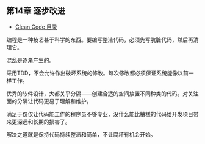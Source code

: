## 第14章 逐步改进

- [Clean Code 目录](./index.md)

编程是一种技艺甚于科学的东西。要编写整洁代码，必须先写肮脏代码，然后再清理它。

混乱是逐渐产生的。

采用TDD，不会允许作出破坏系统的修改。每次修改都必须保证系统能像以前一样工作。

优秀的软件设计，大都关乎分隔——创建合适的空间放置不同种类的代码。对关注面的分隔让代码更易于理解和维护。

满足于仅仅让代码能工作的程序员不够专业，没什么能比糟糕的代码给开发项目带来更深远和长期的损害了。

解决之道就是保持代码持续整洁和简单，不让腐坏有机会开始。